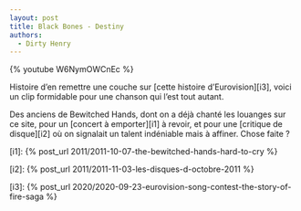 ```yaml
---
layout: post
title: Black Bones - Destiny
authors:
  - Dirty Henry
---
```


{% youtube W6NymOWCnEc %}

Histoire d’en remettre une couche sur [cette histoire d’Eurovision][i3], voici
un clip formidable pour une chanson qui l’est tout autant.

Des anciens de Bewitched Hands, dont on a déjà chanté les louanges sur ce site,
pour un [concert à emporter][i1] à revoir, et pour une [critique de disque][i2]
où on signalait un talent indéniable mais à affiner. Chose faite ?

[i1]: {% post_url 2011/2011-10-07-the-bewitched-hands-hard-to-cry %}

[i2]: {% post_url 2011/2011-11-03-les-disques-d-octobre-2011 %}

[i3]:
{% post_url 2020/2020-09-23-eurovision-song-contest-the-story-of-fire-saga %}

